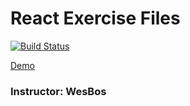 # React Exercise Files

[![Build Status](https://travis-ci.com/itzmanish/react-wesbos-exercise.svg?branch=master)](https://travis-ci.com/itzmanish/react-wesbos-exercise)

[Demo](https://prithvi-8baa0.firebaseapp.com/)
### Instructor: WesBos
